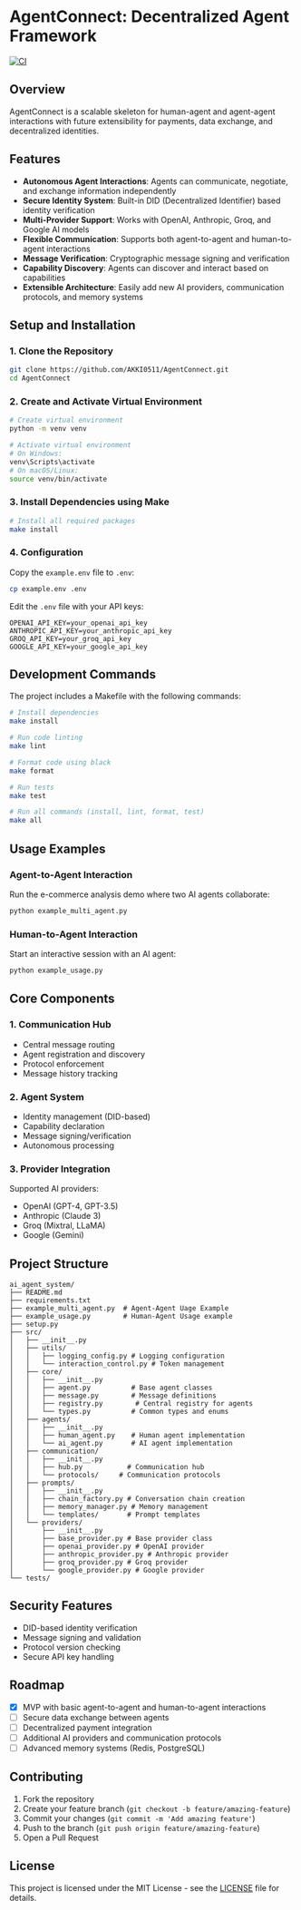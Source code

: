 # AgentConnect: Decentralized Agent Framework

[![CI](https://github.com/AKKI0511/AgentConnect/actions/workflows/main.yml/badge.svg)](https://github.com/AKKI0511/AgentConnect/actions/workflows/main.yml)

## Overview
AgentConnect is a scalable skeleton for human-agent and agent-agent interactions with future extensibility for payments, data exchange, and decentralized identities.

## Features

- **Autonomous Agent Interactions**: Agents can communicate, negotiate, and exchange information independently
- **Secure Identity System**: Built-in DID (Decentralized Identifier) based identity verification
- **Multi-Provider Support**: Works with OpenAI, Anthropic, Groq, and Google AI models
- **Flexible Communication**: Supports both agent-to-agent and human-to-agent interactions
- **Message Verification**: Cryptographic message signing and verification
- **Capability Discovery**: Agents can discover and interact based on capabilities
- **Extensible Architecture**: Easily add new AI providers, communication protocols, and memory systems

## Setup and Installation

### 1. Clone the Repository

```bash
git clone https://github.com/AKKI0511/AgentConnect.git
cd AgentConnect
```

### 2. Create and Activate Virtual Environment

```bash
# Create virtual environment
python -m venv venv

# Activate virtual environment
# On Windows:
venv\Scripts\activate
# On macOS/Linux:
source venv/bin/activate
```

### 3. Install Dependencies using Make

```bash
# Install all required packages
make install
```

### 4. Configuration

Copy the `example.env` file to `.env`:

```bash
cp example.env .env
```

Edit the `.env` file with your API keys:
```plaintext
OPENAI_API_KEY=your_openai_api_key
ANTHROPIC_API_KEY=your_anthropic_api_key
GROQ_API_KEY=your_groq_api_key
GOOGLE_API_KEY=your_google_api_key
```

## Development Commands

The project includes a Makefile with the following commands:

```bash
# Install dependencies
make install

# Run code linting
make lint

# Format code using black
make format

# Run tests
make test

# Run all commands (install, lint, format, test)
make all
```

## Usage Examples

### Agent-to-Agent Interaction

Run the e-commerce analysis demo where two AI agents collaborate:

```bash
python example_multi_agent.py
```

### Human-to-Agent Interaction

Start an interactive session with an AI agent:

```bash
python example_usage.py
```

## Core Components

### 1. Communication Hub
- Central message routing
- Agent registration and discovery
- Protocol enforcement
- Message history tracking

### 2. Agent System
- Identity management (DID-based)
- Capability declaration
- Message signing/verification
- Autonomous processing

### 3. Provider Integration
Supported AI providers:
- OpenAI (GPT-4, GPT-3.5)
- Anthropic (Claude 3)
- Groq (Mixtral, LLaMA)
- Google (Gemini)

## Project Structure

```
ai_agent_system/
├── README.md
├── requirements.txt
├── example_multi_agent.py  # Agent-Agent Uage Example
├── example_usage.py        # Human-Agent Usage example
├── setup.py
├── src/
│   ├── __init__.py
│   ├── utils/
│   │   ├── logging_config.py # Logging configuration
│   │   └── interaction_control.py # Token management
│   ├── core/
│   │   ├── __init__.py
│   │   ├── agent.py          # Base agent classes
│   │   ├── message.py        # Message definitions
│   │   ├── registry.py        # Central registry for agents
│   │   └── types.py          # Common types and enums
│   ├── agents/
│   │   ├── __init__.py
│   │   ├── human_agent.py    # Human agent implementation
│   │   └── ai_agent.py       # AI agent implementation
│   ├── communication/
│   │   ├── __init__.py
│   │   ├── hub.py           # Communication hub
│   │   └── protocols/     # Communication protocols
│   ├── prompts/
│   │   ├── __init__.py
│   │   ├── chain_factory.py # Conversation chain creation
│   │   ├── memory_manager.py # Memory management
│   │   └── templates/       # Prompt templates
│   └── providers/
│       ├── __init__.py
│       ├── base_provider.py # Base provider class
│       ├── openai_provider.py # OpenAI provider
│       ├── anthropic_provider.py # Anthropic provider
│       ├── groq_provider.py # Groq provider
│       └── google_provider.py # Google provider
└── tests/
```

## Security Features

- DID-based identity verification
- Message signing and validation
- Protocol version checking
- Secure API key handling

## Roadmap

- [x] MVP with basic agent-to-agent and human-to-agent interactions
- [ ] Secure data exchange between agents
- [ ] Decentralized payment integration
- [ ] Additional AI providers and communication protocols
- [ ] Advanced memory systems (Redis, PostgreSQL)

## Contributing

1. Fork the repository
2. Create your feature branch (`git checkout -b feature/amazing-feature`)
3. Commit your changes (`git commit -m 'Add amazing feature'`)
4. Push to the branch (`git push origin feature/amazing-feature`)
5. Open a Pull Request

## License

This project is licensed under the MIT License - see the [LICENSE](LICENSE) file for details.
